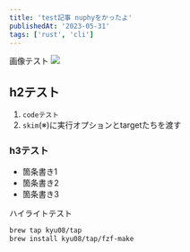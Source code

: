 ```yaml
---
title: 'test記事 nuphyをかったよ'
publishedAt: '2023-05-31'
tags: ['rust', 'cli']
---
```


画像テスト
![](test3.jpg)

## h2テスト
1. `codeテスト`
1. `skim`(※)に実行オプションとtargetたちを渡す

### h3テスト
- 箇条書き1
- 箇条書き2
- 箇条書き3

ハイライトテスト

```sh
brew tap kyu08/tap
brew install kyu08/tap/fzf-make
```
